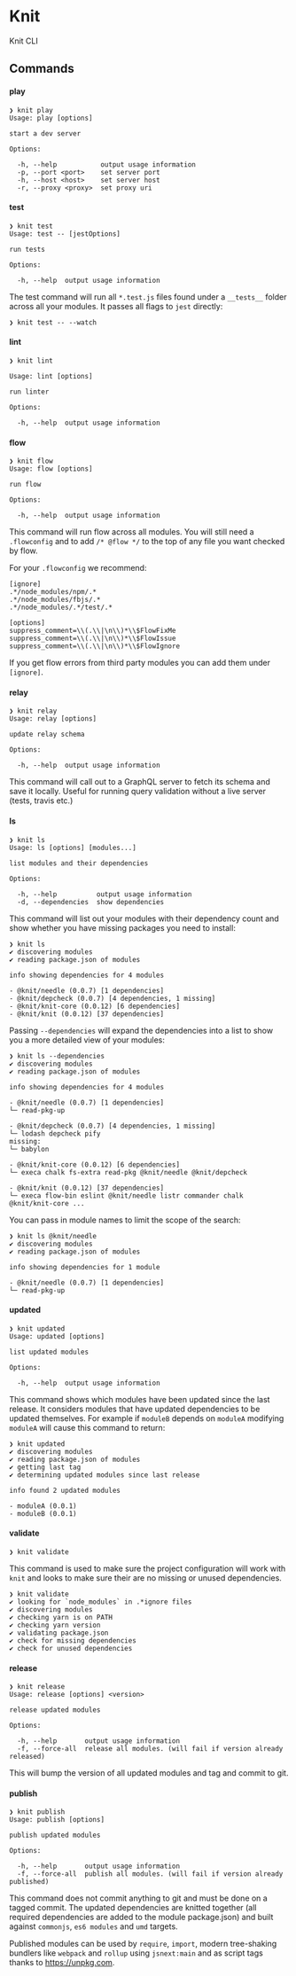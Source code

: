 # Knit

Knit CLI

## Commands

#### play

```
❯ knit play
Usage: play [options]

start a dev server

Options:

  -h, --help           output usage information
  -p, --port <port>    set server port
  -h, --host <host>    set server host
  -r, --proxy <proxy>  set proxy uri
```


#### test

```
❯ knit test
Usage: test -- [jestOptions]

run tests

Options:

  -h, --help  output usage information
```

The test command will run all `*.test.js` files found under a `__tests__` folder across all your modules. It passes all flags to `jest` directly:

```
❯ knit test -- --watch
```

#### lint

```
❯ knit lint

Usage: lint [options]

run linter

Options:

  -h, --help  output usage information
```

#### flow

```
❯ knit flow
Usage: flow [options]

run flow

Options:

  -h, --help  output usage information
```

This command will run flow across all modules. You will still need a `.flowconfig` and to add `/* @flow */` to the top of any file you want checked by flow.

For your `.flowconfig` we recommend:

```
[ignore]
.*/node_modules/npm/.*
.*/node_modules/fbjs/.*
.*/node_modules/.*/test/.*

[options]
suppress_comment=\\(.\\|\n\\)*\\$FlowFixMe
suppress_comment=\\(.\\|\n\\)*\\$FlowIssue
suppress_comment=\\(.\\|\n\\)*\\$FlowIgnore
```

If you get flow errors from third party modules you can add them under `[ignore]`.

#### relay

```
❯ knit relay
Usage: relay [options]

update relay schema

Options:

  -h, --help  output usage information
```

This command will call out to a GraphQL server to fetch its schema and save it locally. Useful for running query validation without a live server (tests, travis etc.)

#### ls

```
❯ knit ls
Usage: ls [options] [modules...]

list modules and their dependencies

Options:

  -h, --help          output usage information
  -d, --dependencies  show dependencies
```

This command will list out your modules with their dependency count and show whether you have missing packages you need to install:

```
❯ knit ls
✔ discovering modules
✔ reading package.json of modules

info showing dependencies for 4 modules

- @knit/needle (0.0.7) [1 dependencies]
- @knit/depcheck (0.0.7) [4 dependencies, 1 missing]
- @knit/knit-core (0.0.12) [6 dependencies]
- @knit/knit (0.0.12) [37 dependencies]
```

Passing `--dependencies` will expand the dependencies into a list to show you a more detailed view of your modules:

```
❯ knit ls --dependencies
✔ discovering modules
✔ reading package.json of modules

info showing dependencies for 4 modules

- @knit/needle (0.0.7) [1 dependencies]
└─ read-pkg-up

- @knit/depcheck (0.0.7) [4 dependencies, 1 missing]
└─ lodash depcheck pify
missing:
└─ babylon

- @knit/knit-core (0.0.12) [6 dependencies]
└─ execa chalk fs-extra read-pkg @knit/needle @knit/depcheck

- @knit/knit (0.0.12) [37 dependencies]
└─ execa flow-bin eslint @knit/needle listr commander chalk @knit/knit-core ...
```

You can pass in module names to limit the scope of the search:

```
❯ knit ls @knit/needle
✔ discovering modules
✔ reading package.json of modules

info showing dependencies for 1 module

- @knit/needle (0.0.7) [1 dependencies]
└─ read-pkg-up
```

#### updated

```
❯ knit updated
Usage: updated [options]

list updated modules

Options:

  -h, --help  output usage information
```

This command shows which modules have been updated since the last release. It considers modules that have updated dependencies to be updated themselves. For example if `moduleB` depends on `moduleA` modifying `moduleA` will cause this command to return:

```
❯ knit updated
✔ discovering modules
✔ reading package.json of modules
✔ getting last tag
✔ determining updated modules since last release

info found 2 updated modules

- moduleA (0.0.1)
- moduleB (0.0.1)
```


#### validate

```
❯ knit validate
```

This command is used to make sure the project configuration will work with `knit` and looks to make sure their are no missing or unused dependencies.

```
❯ knit validate
✔ looking for `node_modules` in .*ignore files
✔ discovering modules
✔ checking yarn is on PATH
✔ checking yarn version
✔ validating package.json
✔ check for missing dependencies
✔ check for unused dependencies
```

#### release

```
❯ knit release
Usage: release [options] <version>

release updated modules

Options:

  -h, --help       output usage information
  -f, --force-all  release all modules. (will fail if version already released)
```

This will bump the version of all updated modules and tag and commit to git.

#### publish

```
❯ knit publish
Usage: publish [options]

publish updated modules

Options:

  -h, --help       output usage information
  -f, --force-all  publish all modules. (will fail if version already published)
```

This command does not commit anything to git and must be done on a tagged commit. The updated dependencies are knitted together (all required dependencies are added to the module package.json) and built against `commonjs`, `es6 modules` and `umd` targets.

Published modules can be used by `require`, `import`, modern tree-shaking bundlers like `webpack` and `rollup` using `jsnext:main` and as script tags thanks to https://unpkg.com.
